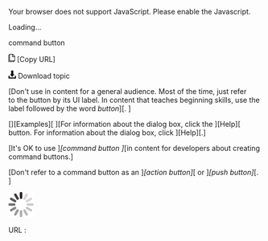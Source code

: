 Your browser does not support JavaScript. Please enable the Javascript.

Loading...

command button

![Copy URL](command-button_files/Copy.png) [Copy URL]

![Download](command-button_files/Download.png)
Download topic

[Don't use in content for a general audience. Most of the time, just refer to the button by its UI label. In content that teaches beginning skills, use the label followed by the word *button*][. ]

[][Examples][
][For information about the dialog box, click the ][Help][ button.
For information about the dialog box, click ][Help][.]

[It's OK to use ]*[command button ]*[in content for developers about creating command buttons.]

[Don't refer to a command button as an ]*[action button]*[ or ]*[push button]*[. ]

![In progress](command-button_files/activity-large.gif)

URL :


